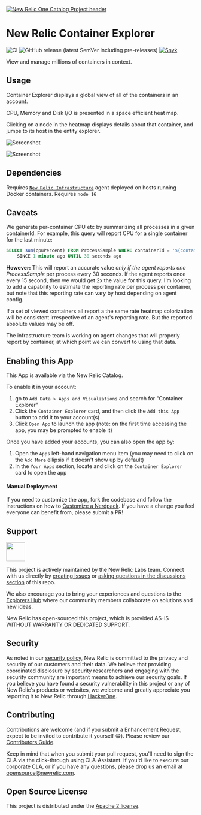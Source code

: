 [![New Relic One Catalog Project header](https://github.com/newrelic/opensource-website/raw/master/src/images/categories/New_Relic_One_Catalog_Project.png)](https://opensource.newrelic.com/oss-category/#new-relic-one-catalog-project)

# New Relic Container Explorer

![CI](https://github.com/newrelic/nr1-container-explorer/workflows/CI/badge.svg) ![GitHub release (latest SemVer including pre-releases)](https://img.shields.io/github/v/release/newrelic/nr1-container-explorer?include_prereleases) [![Snyk](https://snyk.io/test/github/newrelic/nr1-container-explorer/badge.svg)](https://snyk.io/test/github/newrelic/nr1-container-explorer)

View and manage millions of containers in context.

## Usage

Container Explorer displays a global view of all of the containers in an account.

CPU, Memory and Disk I/O is presented in a space efficient heat map.

Clicking on a node in the heatmap displays details about that container, and jumps to its host in the entity explorer.

![Screenshot](./catalog/screenshots/nr1-container-explorer-1.png)

![Screenshot](./catalog/screenshots/nr1-container-explorer-2.png)

## Dependencies

Requires [`New Relic Infrastructure`](https://newrelic.com/products/infrastructure) agent deployed on hosts running Docker containers.
Requires `node 16`

## Caveats

We generate per-container CPU etc by summarizing all processes in a given containerId. For example, this query
will report CPU for a single container for the last minute:

```sql
SELECT sum(cpuPercent) FROM ProcessSample WHERE containerId = '${containerId}'
    SINCE 1 minute ago UNTIL 30 seconds ago
```

**However:** This will report an accurate value _only if the agent reports one ProcessSample_ per process
every 30 seconds. If the agent reports once every 15 second, then we would get 2x the value for this query.
I'm looking to add a capability to estimate the reporting rate per process per container, but note that this
reporting rate can vary by host depending on agent config.

If a set of viewed containers all report a the same rate heatmap colorization will be consistent irrespective of
an agent's reporting rate. But the reported absolute values may be off.

The infrastructure team is working on agent changes that will properly report by container, at which point
we can convert to using that data.

## Enabling this App

This App is available via the New Relic Catalog. 

To enable it in your account: 
1. go to `Add Data > Apps and Visualzations` and search for "Container Explorer"
2. Click the `Container Explorer` card, and then click the `Add this App` button to add it to your account(s)
3. Click `Open App` to launch the app (note: on the first time accessing the app, you may be prompted to enable it)

Once you have added your accounts, you can also open the app by:
1. Open the `Apps` left-hand navigation menu item (you may need to click on the `Add More` ellipsis if it doesn't show up by default)
2. In the `Your Apps` section, locate and click on the `Container Explorer` card to open the app 


#### Manual Deployment
If you need to customize the app, fork the codebase and follow the instructions on how to [Customize a Nerdpack](https://developer.newrelic.com/build-apps/customize-nerdpack). If you have a change you feel everyone can benefit from, please submit a PR!

## Support

<a href="https://github.com/newrelic?q=nrlabs-viz&amp;type=all&amp;language=&amp;sort="><img src="https://user-images.githubusercontent.com/1786630/214122263-7a5795f6-f4e3-4aa0-b3f5-2f27aff16098.png" height=50 /></a>

This project is actively maintained by the New Relic Labs team. Connect with us directly by [creating issues](../../issues) or [asking questions in the discussions section](../../discussions) of this repo.

We also encourage you to bring your experiences and questions to the [Explorers Hub](https://discuss.newrelic.com) where our community members collaborate on solutions and new ideas.

New Relic has open-sourced this project, which is provided AS-IS WITHOUT WARRANTY OR DEDICATED SUPPORT.

## Security

As noted in our [security policy](https://github.com/newrelic/nr1-container-explorer/security/policy), New Relic is committed to the privacy and security of our customers and their data. We believe that providing coordinated disclosure by security researchers and engaging with the security community are important means to achieve our security goals.
If you believe you have found a security vulnerability in this project or any of New Relic's products or websites, we welcome and greatly appreciate you reporting it to New Relic through [HackerOne](https://hackerone.com/newrelic).

## Contributing

Contributions are welcome (and if you submit a Enhancement Request, expect to be invited to contribute it yourself :grin:). Please review our [Contributors Guide](CONTRIBUTING.md).

Keep in mind that when you submit your pull request, you'll need to sign the CLA via the click-through using CLA-Assistant. If you'd like to execute our corporate CLA, or if you have any questions, please drop us an email at opensource@newrelic.com.

## Open Source License

This project is distributed under the [Apache 2 license](./LICENSE).
